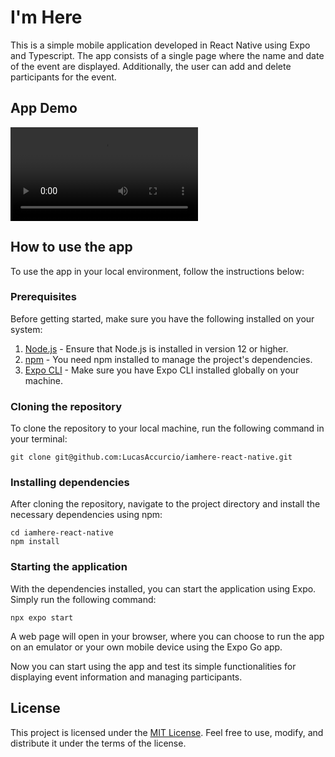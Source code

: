 # I'm Here

This is a simple mobile application developed in React Native using Expo and Typescript. The app consists of a single page where the name and date of the event are displayed. Additionally, the user can add and delete participants for the event.

## App Demo

!['I am here'](./assets/project/video/imhere.mp4)

## How to use the app

To use the app in your local environment, follow the instructions below:

### Prerequisites

Before getting started, make sure you have the following installed on your system:

1. [Node.js](https://nodejs.org) - Ensure that Node.js is installed in version 12 or higher.
2. [npm](https://www.npmjs.com/) - You need npm installed to manage the project's dependencies.
3. [Expo CLI](https://expo.dev/) - Make sure you have Expo CLI installed globally on your machine.

### Cloning the repository

To clone the repository to your local machine, run the following command in your terminal:

```
git clone git@github.com:LucasAccurcio/iamhere-react-native.git
```

### Installing dependencies

After cloning the repository, navigate to the project directory and install the necessary dependencies using npm:

```
cd iamhere-react-native
npm install
```

### Starting the application

With the dependencies installed, you can start the application using Expo. Simply run the following command:

```
npx expo start
```

A web page will open in your browser, where you can choose to run the app on an emulator or your own mobile device using the Expo Go app.

Now you can start using the app and test its simple functionalities for displaying event information and managing participants.

## License

This project is licensed under the [MIT License](license-link). Feel free to use, modify, and distribute it under the terms of the license.
